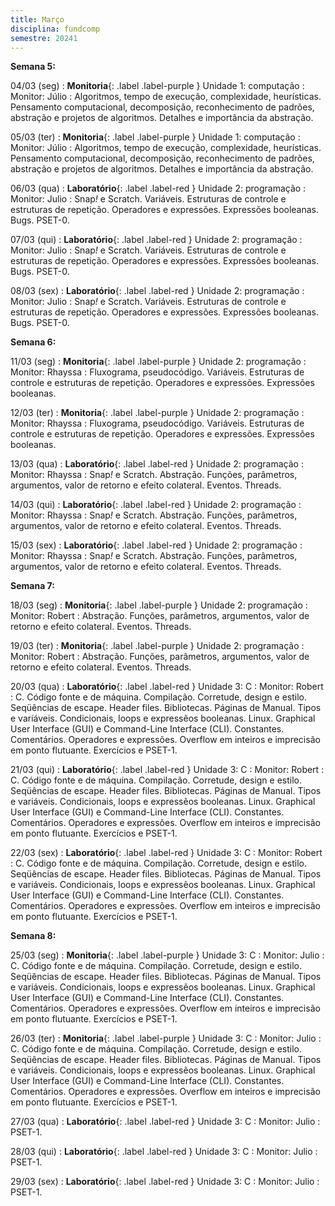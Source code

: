 ```yaml
---
title: Março
disciplina: fundcomp
semestre: 20241
---
```


**Semana 5:**

04/03 (seg)
: **Monitoria**{: .label .label-purple } Unidade 1: computação
  : Monitor: Júlio
: Algoritmos, tempo de execução, complexidade, heurísticas. Pensamento computacional, decomposição, reconhecimento de padrões, abstração e projetos de algoritmos. Detalhes e importância da abstração.

05/03 (ter)
: **Monitoria**{: .label .label-purple } Unidade 1: computação
  : Monitor: Júlio
: Algoritmos, tempo de execução, complexidade, heurísticas. Pensamento computacional, decomposição, reconhecimento de padrões, abstração e projetos de algoritmos. Detalhes e importância da abstração.

06/03 (qua)
: **Laboratório**{: .label .label-red } Unidade 2: programação
  : Monitor: Julio
: Snap<i>!</i> e Scratch. Variáveis. Estruturas de controle e estruturas de repetição. Operadores e expressões. Expressões booleanas. Bugs. PSET-0.

07/03 (qui)
: **Laboratório**{: .label .label-red } Unidade 2: programação
  : Monitor: Julio
: Snap<i>!</i> e Scratch. Variáveis. Estruturas de controle e estruturas de repetição. Operadores e expressões. Expressões booleanas. Bugs. PSET-0.

08/03 (sex)
: **Laboratório**{: .label .label-red } Unidade 2: programação
  : Monitor: Julio
: Snap<i>!</i> e Scratch. Variáveis. Estruturas de controle e estruturas de repetição. Operadores e expressões. Expressões booleanas. Bugs. PSET-0.

**Semana 6:**

11/03 (seg)
: **Monitoria**{: .label .label-purple } Unidade 2: programação
  : Monitor: Rhayssa
: Fluxograma, pseudocódigo. Variáveis. Estruturas de controle e estruturas de repetição. Operadores e expressões. Expressões booleanas.

12/03 (ter)
: **Monitoria**{: .label .label-purple } Unidade 2: programação
  : Monitor: Rhayssa
: Fluxograma, pseudocódigo. Variáveis. Estruturas de controle e estruturas de repetição. Operadores e expressões. Expressões booleanas.

13/03 (qua)
: **Laboratório**{: .label .label-red } Unidade 2: programação
  : Monitor: Rhayssa
: Snap<i>!</i> e Scratch. Abstração. Funções, parâmetros, argumentos, valor de retorno e efeito colateral. Eventos. Threads.

14/03 (qui)
: **Laboratório**{: .label .label-red } Unidade 2: programação
  : Monitor: Rhayssa
: Snap<i>!</i> e Scratch. Abstração. Funções, parâmetros, argumentos, valor de retorno e efeito colateral. Eventos. Threads.

15/03 (sex)
: **Laboratório**{: .label .label-red } Unidade 2: programação
  : Monitor: Rhayssa
: Snap<i>!</i> e Scratch. Abstração. Funções, parâmetros, argumentos, valor de retorno e efeito colateral. Eventos. Threads.

**Semana 7:**

18/03 (seg)
: **Monitoria**{: .label .label-purple } Unidade 2: programação
  : Monitor: Robert
: Abstração. Funções, parâmetros, argumentos, valor de retorno e efeito colateral. Eventos. Threads.

19/03 (ter)
: **Monitoria**{: .label .label-purple } Unidade 2: programação
  : Monitor: Robert
: Abstração. Funções, parâmetros, argumentos, valor de retorno e efeito colateral. Eventos. Threads.

20/03 (qua)
: **Laboratório**{: .label .label-red } Unidade 3: C
  : Monitor: Robert
: C. Código fonte e de máquina. Compilação. Corretude, design e estilo. Seqüências de escape. Header files. Bibliotecas. Páginas de Manual. Tipos e variáveis. Condicionais, loops e expressẽos booleanas. Linux. Graphical User Interface (GUI) e Command-Line Interface (CLI). Constantes. Comentários. Operadores e expressões. Overflow em inteiros e imprecisão em ponto flutuante. Exercícios e PSET-1.

21/03 (qui)
: **Laboratório**{: .label .label-red } Unidade 3: C
  : Monitor: Robert
: C. Código fonte e de máquina. Compilação. Corretude, design e estilo. Seqüências de escape. Header files. Bibliotecas. Páginas de Manual. Tipos e variáveis. Condicionais, loops e expressẽos booleanas. Linux. Graphical User Interface (GUI) e Command-Line Interface (CLI). Constantes. Comentários. Operadores e expressões. Overflow em inteiros e imprecisão em ponto flutuante. Exercícios e PSET-1.

22/03 (sex)
: **Laboratório**{: .label .label-red } Unidade 3: C
  : Monitor: Robert
: C. Código fonte e de máquina. Compilação. Corretude, design e estilo. Seqüências de escape. Header files. Bibliotecas. Páginas de Manual. Tipos e variáveis. Condicionais, loops e expressẽos booleanas. Linux. Graphical User Interface (GUI) e Command-Line Interface (CLI). Constantes. Comentários. Operadores e expressões. Overflow em inteiros e imprecisão em ponto flutuante. Exercícios e PSET-1.

**Semana 8:**

25/03 (seg)
: **Monitoria**{: .label .label-purple } Unidade 3: C
  : Monitor: Julio
: C. Código fonte e de máquina. Compilação. Corretude, design e estilo. Seqüências de escape. Header files. Bibliotecas. Páginas de Manual. Tipos e variáveis. Condicionais, loops e expressẽos booleanas. Linux. Graphical User Interface (GUI) e Command-Line Interface (CLI). Constantes. Comentários. Operadores e expressões. Overflow em inteiros e imprecisão em ponto flutuante. Exercícios e PSET-1.

26/03 (ter)
: **Monitoria**{: .label .label-purple } Unidade 3: C
  : Monitor: Julio
: C. Código fonte e de máquina. Compilação. Corretude, design e estilo. Seqüências de escape. Header files. Bibliotecas. Páginas de Manual. Tipos e variáveis. Condicionais, loops e expressẽos booleanas. Linux. Graphical User Interface (GUI) e Command-Line Interface (CLI). Constantes. Comentários. Operadores e expressões. Overflow em inteiros e imprecisão em ponto flutuante. Exercícios e PSET-1.

27/03 (qua)
: **Laboratório**{: .label .label-red } Unidade 3: C
  : Monitor: Julio
: PSET-1.

28/03 (qui)
: **Laboratório**{: .label .label-red } Unidade 3: C
  : Monitor: Julio
: PSET-1.

29/03 (sex)
: **Laboratório**{: .label .label-red } Unidade 3: C
  : Monitor: Julio
: PSET-1.

